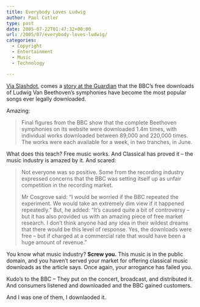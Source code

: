 ```yaml
---
title: Everybody Loves Ludwig
author: Paul Cutler
type: post
date: 2005-07-22T01:47:32+00:00
url: /2005/07/everybody-loves-ludwig/
categories:
  - Copyright
  - Entertainment
  - Music
  - Technology

---
```

[Via Slashdot][1], comes a [story at the Guardian][2] that the BBC&#8217;s free downloads of Ludwig Van Beethoven&#8217;s symphonies have become the most popular songs ever legally downloaded.

Amazing:

> Final figures from the BBC show that the complete Beethoven symphonies on its website were downloaded 1.4m times, with individual works downloaded between 89,000 and 220,000 times. The works were each available for a week, in two tranches, in June.

What does this teach? Free music works. And Classical has proved it &#8211; the music industry is amazed by it. And scared:

> Not everyone was so positive. Some from the recording industry expressed concerns that the BBC was setting itself up as unfair competition in the recording market.
> 
> Mr Cosgrove said: &#8220;I would be worried if the BBC repeated the experiment. We would take an extremely dim view if it happened repeatedly.&#8221; But, he added: &#8220;It&#8217;s caused quite a bit of controversy &#8211; but it has also provided us with an amazing piece of free market research. I don&#8217;t think anyone had any idea in their wildest dreams that there would be this level of response. Yes, the downloads were free &#8211; but if charged at a commercial rate that would have been a huge amount of revenue.&#8221;

You know what music industry? **Screw you.** This music is in the public domain, and you haven&#8217;t served your market for offering classical music downloads as the article says. Once again, your arrogance has failed you.

Kudo&#8217;s to the BBC &#8211; They put on the concert, broadcast, and distributed it. And consumers listened and downloaded and the BBC gained customers.

And I was one of them, I downlaoded it.

 [1]: http://http://science.slashdot.org/article.pl?sid=05/07/21/2040227&tid=167&tid=141&tid=158&tid=1&tid=14
 [2]: http://www.guardian.co.uk/online/news/0,12597,1532890,00.html
